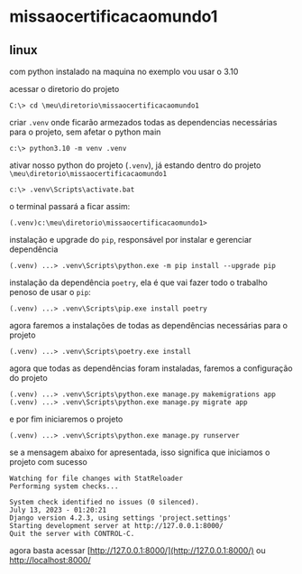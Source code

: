 # missaocertificacaomundo1

## linux

com python instalado na maquina
no exemplo vou usar o 3.10

acessar o diretorio do projeto
```
C:\> cd \meu\diretorio\missaocertificacaomundo1
```

criar `.venv` onde ficarão armezados todas as dependencias necessárias para o projeto, sem afetar o python main
```
c:\> python3.10 -m venv .venv
```

ativar nosso python do projeto (`.venv`), já estando dentro do projeto `\meu\diretorio\missaocertificacaomundo1`
```
c:\> .venv\Scripts\activate.bat
```

o terminal passará a ficar assim:
```
(.venv)c:\meu\diretorio\missaocertificacaomundo1>
```

instalação e upgrade do `pip`, responsável por instalar e gerenciar dependência
```
(.venv) ...> .venv\Scripts\python.exe -m pip install --upgrade pip
```

instalação da dependência `poetry`, ela é que vai fazer todo o trabalho penoso de usar o `pip`:
```
(.venv) ...> .venv\Scripts\pip.exe install poetry
```

agora faremos a instalações de todas as dependências necessárias para o projeto
```
(.venv) ...> .venv\Scripts\poetry.exe install
```

agora que todas as dependências foram instaladas, faremos a configuração do projeto
```
(.venv) ...> .venv\Scripts\python.exe manage.py makemigrations app
(.venv) ...> .venv\Scripts\python.exe manage.py migrate app
```

e por fim iniciaremos o projeto
```
(.venv) ...> .venv\Scripts\python.exe manage.py runserver
```

se a mensagem abaixo for apresentada, isso significa que iniciamos o projeto com sucesso
```
Watching for file changes with StatReloader
Performing system checks...

System check identified no issues (0 silenced).
July 13, 2023 - 01:20:21
Django version 4.2.3, using settings 'project.settings'
Starting development server at http://127.0.0.1:8000/
Quit the server with CONTROL-C.
```

agora basta acessar [http://127.0.0.1:8000/](http://127.0.0.1:8000/) ou [http://localhost:8000/](http://localhost:8000/)